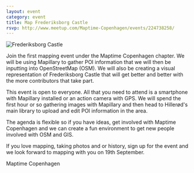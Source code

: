 ```yaml
---
layout: event
category: event
title: Map Frederiksborg Castle
rsvp: http://www.meetup.com/Maptime-Copenhagen/events/224738258/
---
```

![Frederiksborg Castle](https://upload.wikimedia.org/wikipedia/commons/2/22/Frederiksborg_Castle_and_boat_crop.jpg)

Join the first mapping event under the Maptime Copenhagen chapter. We will be using Mapillary to gather POI information that we will then be inputting into OpenStreetMap (OSM). We will also be creating a visual representation of Frederiksborg Castle that will get better and better with the more contributors that take part.

This event is open to everyone. All that you need to attend is a smartphone with Mapillary installed or an action camera with GPS. We will spend the first hour or so gathering images with Mapillary and then head to Hillerød's main library to upload and edit POI information in the area.

The agenda is flexible so if you have ideas, get involved with Maptime Copenhagen and we can create a fun environment to get new people involved with OSM and GIS.

If you love mapping, taking photos and or history, sign up for the event and we look forward to mapping with you on 19th September.

Maptime Copenhagen
